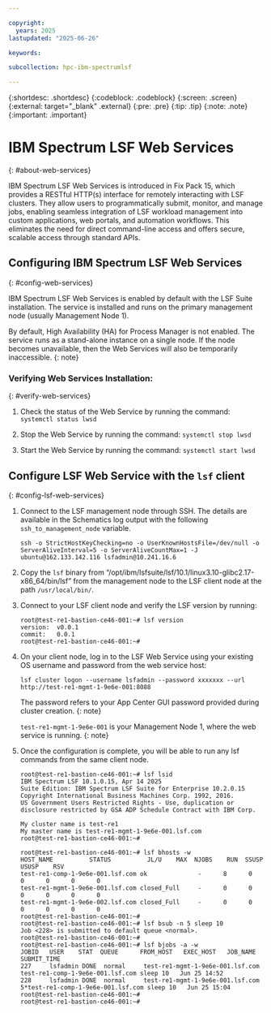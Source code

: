 ```yaml
---

copyright:
  years: 2025
lastupdated: "2025-06-26"

keywords:

subcollection: hpc-ibm-spectrumlsf

---
```


{:shortdesc: .shortdesc}
{:codeblock: .codeblock}
{:screen: .screen}
{:external: target="_blank" .external}
{:pre: .pre}
{:tip: .tip}
{:note: .note}
{:important: .important}

# IBM Spectrum LSF Web Services
{: #about-web-services}

IBM Spectrum LSF Web Services is introduced in Fix Pack 15, which provides a RESTful HTTP(s) interface for remotely interacting with LSF clusters. They allow users to programmatically submit, monitor, and manage jobs, enabling seamless integration of LSF workload management into custom applications, web portals, and automation workflows. This eliminates the need for direct command-line access and offers secure, scalable access through standard APIs.

## Configuring IBM Spectrum LSF Web Services
{: #config-web-services}

IBM Spectrum LSF Web Services is enabled by default with the LSF Suite installation. The service is installed and runs on the primary management node (usually Management Node 1).

By default, High Availability (HA) for Process Manager is not enabled. The service runs as a stand-alone instance on a single node. If the node becomes unavailable, then the Web Services will also be temporarily inaccessible.
{: note}

### Verifying Web Services Installation:
{: #verify-web-services}

1. Check the status of the Web Service by running the command: `systemctl status lwsd`

2. Stop the Web Service by running the command: `systemctl stop lwsd`

3. Start the Web Service by running the command: `systemctl start lwsd`

## Configure LSF Web Service with the `lsf` client
{: #config-lsf-web-services}

1. Connect to the LSF management node through SSH. The details are available in the Schematics log output with the following `ssh_to_management_node` variable.

    ```pre
    ssh -o StrictHostKeyChecking=no -o UserKnownHostsFile=/dev/null -o ServerAliveInterval=5 -o ServerAliveCountMax=1 -J ubuntu@162.133.142.116 lsfadmin@10.241.16.6
    ```

2. Copy the `lsf` binary from “/opt/ibm/lsfsuite/lsf/10.1/linux3.10-glibc2.17-x86_64/bin/lsf” from the management node to the LSF client node at the path `/usr/local/bin/`.

3. Connect to your LSF client node and verify the LSF version by running:

    ```pre
    root@test-re1-bastion-ce46-001:~# lsf version
    version:  v0.0.1  
    commit:   0.0.1  
    root@test-re1-bastion-ce46-001:~#
    ```

4. On your client node, log in to the LSF Web Service using your existing OS username and password from the web service host:

    ```pre
    lsf cluster logon --username lsfadmin --password xxxxxxx --url http://test-re1-mgmt-1-9e6e-001:8088
    ```

    The password refers to your App Center GUI password provided during cluster creation.
    {: note}

    `test-re1-mgmt-1-9e6e-001` is your Management Node 1, where the web service is running.
    {: note}

5. Once the configuration is complete, you will be able to run any lsf commands from the same client node.

    ```pre
    root@test-re1-bastion-ce46-001:~# lsf lsid
    IBM Spectrum LSF 10.1.0.15, Apr 14 2025
    Suite Edition: IBM Spectrum LSF Suite for Enterprise 10.2.0.15
    Copyright International Business Machines Corp. 1992, 2016.
    US Government Users Restricted Rights - Use, duplication or disclosure restricted by GSA ADP Schedule Contract with IBM Corp.

    My cluster name is test-re1
    My master name is test-re1-mgmt-1-9e6e-001.lsf.com
    root@test-re1-bastion-ce46-001:~#

    root@test-re1-bastion-ce46-001:~# lsf bhosts -w
    HOST_NAME          STATUS          JL/U    MAX  NJOBS    RUN  SSUSP  USUSP    RSV
    test-re1-comp-1-9e6e-001.lsf.com ok              -      8      0      0      0      0      0
    test-re1-mgmt-1-9e6e-001.lsf.com closed_Full     -      0      0      0      0      0      0
    test-re1-mgmt-1-9e6e-002.lsf.com closed_Full     -      0      0      0      0      0      0
    root@test-re1-bastion-ce46-001:~#
    root@test-re1-bastion-ce46-001:~# lsf bsub -n 5 sleep 10
    Job <228> is submitted to default queue <normal>.
    root@test-re1-bastion-ce46-001:~#
    root@test-re1-bastion-ce46-001:~# lsf bjobs -a -w
    JOBID   USER    STAT  QUEUE      FROM_HOST   EXEC_HOST   JOB_NAME   SUBMIT_TIME
    227     lsfadmin DONE  normal     test-re1-mgmt-1-9e6e-001.lsf.com test-re1-comp-1-9e6e-001.lsf.com sleep 10   Jun 25 14:52
    228     lsfadmin DONE  normal     test-re1-mgmt-1-9e6e-001.lsf.com 5*test-re1-comp-1-9e6e-001.lsf.com sleep 10   Jun 25 15:04
    root@test-re1-bastion-ce46-001:~#
    root@test-re1-bastion-ce46-001:~#
    ```
